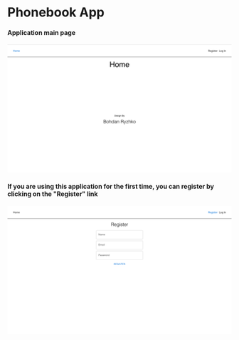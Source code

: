# Phonebook App

#### Application main page

![Main page app](./assets/main-page.png)

#### If you are using this application for the first time, you can register by clicking on the "Register" link

![Register page](./assets/register-page.png)
